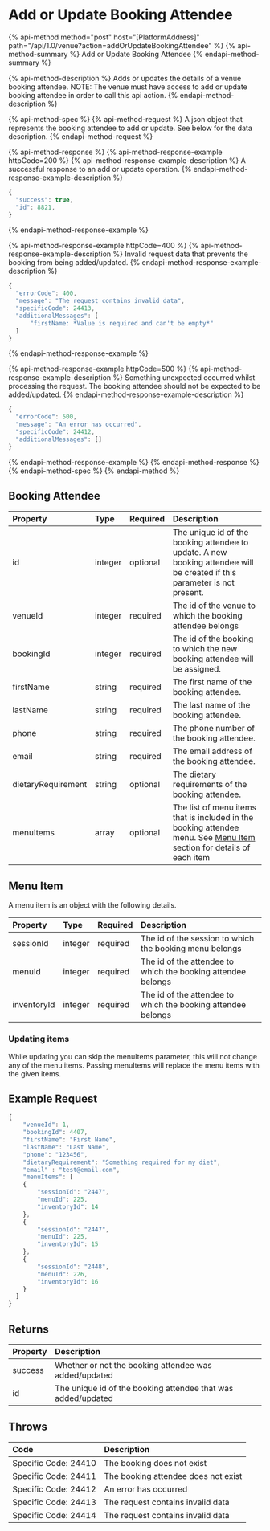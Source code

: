 # Add or Update Booking Attendee

{% api-method method="post" host="\[PlatformAddress\]" path="/api/1.0/venue?action=addOrUpdateBookingAttendee" %}
{% api-method-summary %}
Add or Update Booking Attendee
{% endapi-method-summary %}

{% api-method-description %}
Adds or updates the details of a venue booking attendee. NOTE: The venue must have access to add or update booking attendee in order to call this api action.
{% endapi-method-description %}

{% api-method-spec %}
{% api-method-request %}
A json object that represents the booking attendee to add or update. See below for the data description.
{% endapi-method-request %}

{% api-method-response %}
{% api-method-response-example httpCode=200 %}
{% api-method-response-example-description %}
A successful response to an add or update operation.
{% endapi-method-response-example-description %}

```javascript
{
  "success": true,
  "id": 8821,
}
```
{% endapi-method-response-example %}

{% api-method-response-example httpCode=400 %}
{% api-method-response-example-description %}
Invalid request data that prevents the booking from being added/updated.
{% endapi-method-response-example-description %}

```javascript
{
  "errorCode": 400,
  "message": "The request contains invalid data",
  "specificCode": 24413,
  "additionalMessages": [
      "firstName: *Value is required and can't be empty*"
  ]
}
```
{% endapi-method-response-example %}

{% api-method-response-example httpCode=500 %}
{% api-method-response-example-description %}
Something unexpected occurred whilst processing the request. The booking attendee should not be expected to be added/updated.
{% endapi-method-response-example-description %}

```javascript
{
  "errorCode": 500,
  "message": "An error has occurred",
  "specificCode": 24412,
  "additionalMessages": []
}
```
{% endapi-method-response-example %}
{% endapi-method-response %}
{% endapi-method-spec %}
{% endapi-method %}

## Booking Attendee

| Property | Type | Required | Description |
| :--- | :--- | :--- | :--- |
| id | integer | optional | The unique id of the booking attendee to update. A new booking attendee will be created if this parameter is not present. |
| venueId | integer | required | The id of the venue to which the booking attendee belongs |
| bookingId | integer | required | The id of the booking to which the new booking attendee will be assigned. |
| firstName | string | required | The first name of the booking attendee. |
| lastName | string | required | The last name of the booking attendee. |
| phone | string | required | The phone number of the booking attendee. |
| email | string | required | The email address of the booking attendee. |
| dietaryRequirement | string | optional | The dietary requirements of the booking attendee. |
| menuItems | array | optional | The list of menu items that is included in the booking attendee menu. See [Menu Item](add-or-update-booking-attendee.md#menu-item) section for details of each item  |

## Menu Item

A menu item is an object with the following details.

| Property | Type | Required | Description |
| :--- | :--- | :--- | :--- |
| sessionId | integer | required | The id of the session to which the booking menu belongs |
| menuId | integer | required | The id of the attendee to which the booking attendee belongs |
| inventoryId | integer | required | The id of the attendee to which the booking attendee belongs |

### Updating items

While updating you can skip the menuItems parameter, this will not change any of the menu items. Passing menuItems will replace the menu items with the given items.


## Example Request

```javascript
{
    "venueId": 1,
    "bookingId": 4407,
    "firstName": "First Name",
    "lastName": "Last Name",
    "phone": "123456",
    "dietaryRequirement": "Something required for my diet",
    "email" : "test@email.com",
    "menuItems": [
    {
        "sessionId": "2447",
        "menuId": 225,
        "inventoryId": 14
    },
    {
        "sessionId": "2447",
        "menuId": 225,
        "inventoryId": 15
    },
    {
        "sessionId": "2448",
        "menuId": 226,
        "inventoryId": 16
    }
  ]
}
```

## Returns

| Property | Description |
| :--- | :--- |
| success | Whether or not the booking attendee was added/updated |
| id | The unique id of the booking attendee that was added/updated |

## Throws

| Code | Description |
| :--- | :--- |
| Specific Code: 24410 | The booking does not exist |
| Specific Code: 24411 | The booking attendee does not exist |
| Specific Code: 24412 | An error has occurred |
| Specific Code: 24413 | The request contains invalid data |
| Specific Code: 24414 | The request contains invalid data |

